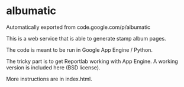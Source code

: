# albumatic
Automatically exported from code.google.com/p/albumatic

This is a web service that is able to generate stamp album pages.

The code is meant to be run in Google App Engine / Python.

The tricky part is to get Reportlab working with App Engine.
A working version is included here (BSD license).

More instructions are in index.html.

